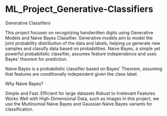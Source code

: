 # ML_Project_Generative-Classifiers
Generative Classifiers

This project focuses on recognizing handwritten digits using Generative Models and Naive Bayes Classifier.
Generative models aim to model the joint probability distribution of the data and labels, helping us generate new samples and classify data based on probabilities. Naive Bayes, a simple yet powerful probabilistic classifier, assumes feature independence and uses Bayes' theorem for prediction.

Naive Bayes is a probabilistic classifier based on Bayes' Theorem, assuming that features are conditionally independent given the class label.

Why Naive Bayes?

Simple and Fast: Efficient for large datasets
Robust to Irrelevant Features
Works Well with High-Dimensional Data, such as images
In this project, we use the Multinomial Naive Bayes and Gaussian Naive Bayes variants for classification.
